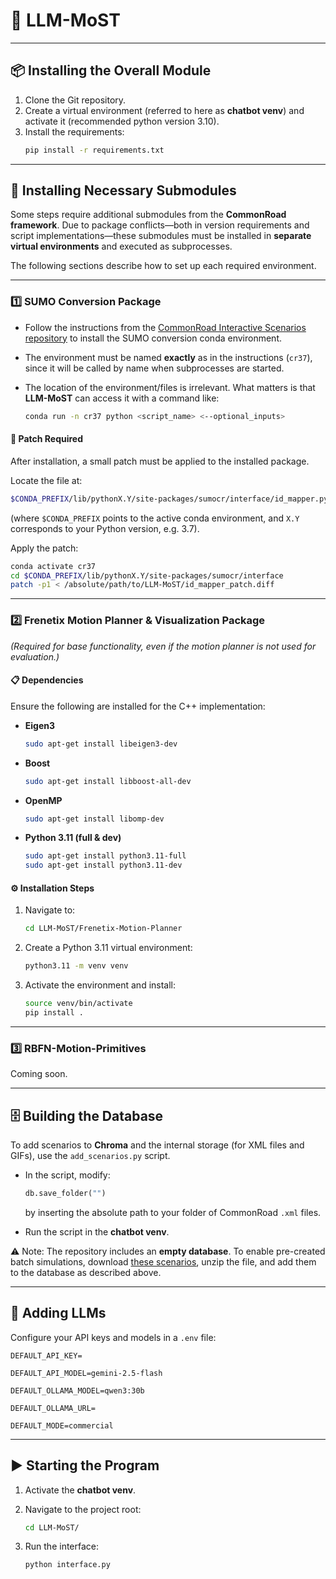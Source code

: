 # 🚗 LLM-MoST

---

## 📦 Installing the Overall Module

1. Clone the Git repository.
2. Create a virtual environment (referred to here as **chatbot venv**) and activate it (recommended python version 3.10).
3. Install the requirements:
   ```bash
   pip install -r requirements.txt
   ```
   
---

## 🔧 Installing Necessary Submodules

Some steps require additional submodules from the **CommonRoad framework**.
Due to package conflicts—both in version requirements and script implementations—these submodules must be installed in **separate virtual environments** and executed as subprocesses.

The following sections describe how to set up each required environment.

---

### 1️⃣ SUMO Conversion Package

* Follow the instructions from the [CommonRoad Interactive Scenarios repository](https://gitlab.lrz.de/tum-cps/commonroad-interactive-scenarios) to install the SUMO conversion conda environment.
* The environment must be named **exactly** as in the instructions (`cr37`), since it will be called by name when subprocesses are started.
* The location of the environment/files is irrelevant. What matters is that **LLM-MoST** can access it with a command like:

  ```bash
  conda run -n cr37 python <script_name> <--optional_inputs>
  ```

#### 🔧 Patch Required

After installation, a small patch must be applied to the installed package.

Locate the file at:

```bash
$CONDA_PREFIX/lib/pythonX.Y/site-packages/sumocr/interface/id_mapper.py
```

(where `$CONDA_PREFIX` points to the active conda environment, and `X.Y` corresponds to your Python version, e.g. 3.7).

Apply the patch:

```bash
conda activate cr37
cd $CONDA_PREFIX/lib/pythonX.Y/site-packages/sumocr/interface
patch -p1 < /absolute/path/to/LLM-MoST/id_mapper_patch.diff
```

---

### 2️⃣ Frenetix Motion Planner & Visualization Package

*(Required for base functionality, even if the motion planner is not used for evaluation.)*

#### 📋 Dependencies

Ensure the following are installed for the C++ implementation:

* **Eigen3**

  ```bash
  sudo apt-get install libeigen3-dev
  ```
* **Boost**

  ```bash
  sudo apt-get install libboost-all-dev
  ```
* **OpenMP**

  ```bash
  sudo apt-get install libomp-dev
  ```
* **Python 3.11 (full & dev)**

  ```bash
  sudo apt-get install python3.11-full
  sudo apt-get install python3.11-dev
  ```

#### ⚙️ Installation Steps

1. Navigate to:

   ```bash
   cd LLM-MoST/Frenetix-Motion-Planner
   ```
2. Create a Python 3.11 virtual environment:

   ```bash
   python3.11 -m venv venv
   ```
3. Activate the environment and install:

   ```bash
   source venv/bin/activate
   pip install .
   ```

---

### 3️⃣ RBFN-Motion-Primitives

Coming soon.

---

## 🗄️ Building the Database

To add scenarios to **Chroma** and the internal storage (for XML files and GIFs), use the `add_scenarios.py` script.

* In the script, modify:

  ```python
  db.save_folder("")
  ```

  by inserting the absolute path to your folder of CommonRoad `.xml` files.

* Run the script in the **chatbot venv**.

⚠️ Note: The repository includes an **empty database**.
To enable pre-created batch simulations, download [these scenarios](https://drive.google.com/file/d/1KplwGZeh6XW3YnrK2Ch9136GDM5UDfe9/view?usp=share_link), unzip the file, and add them to the database as described above.

---

## 🤖 Adding LLMs

Configure your API keys and models in a `.env` file:

```env
DEFAULT_API_KEY=

DEFAULT_API_MODEL=gemini-2.5-flash

DEFAULT_OLLAMA_MODEL=qwen3:30b

DEFAULT_OLLAMA_URL=

DEFAULT_MODE=commercial
```

---

## ▶️ Starting the Program

1. Activate the **chatbot venv**.
2. Navigate to the project root:

   ```bash
   cd LLM-MoST/
   ```
3. Run the interface:

   ```bash
   python interface.py
   ```

